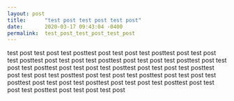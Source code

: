 ```yaml
---
layout: post
title:      "test post test post test post"
date:       2020-03-17 09:43:04 -0400
permalink:  test_post_test_post_test_post
---
```



test post test post test posttest post test post test posttest post test post test posttest post test post test posttest post test post test posttest post test post test posttest post test post test posttest post test post test posttest post test post test posttest post test post test posttest post test post test posttest post test post test posttest post test post test posttest post test post test posttest post test post test post
